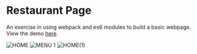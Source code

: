 # Restaurant Page
An exercise in using webpack and es6 modules to build a basic webpage. View the demo [here](https://oriodev.github.io/restaurantpage/).


![HOME](https://user-images.githubusercontent.com/93719767/211219769-d6618574-7a60-494d-9a09-4d45b40f8e52.png)
![MENU 1](https://user-images.githubusercontent.com/93719767/211219791-07f4c6ab-4508-4fb3-aa36-a860ad61161f.png)
![HOME(1)](https://user-images.githubusercontent.com/93719767/211219804-cdb1ac51-f5a6-429b-950b-0db7942f5f10.png)

